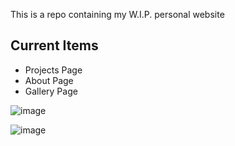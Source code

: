 This is a repo containing my W.I.P. personal website

## Current Items

 - Projects Page
 - About Page
 - Gallery Page

![image](https://github.com/user-attachments/assets/83c7b889-9977-45e4-8164-65b256a4a439)


![image](https://github.com/user-attachments/assets/8d058bb8-545d-4b91-bee8-8e3ac4e3f7df)
